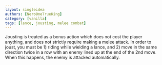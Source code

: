 ```yaml
---
layout: singleidea
authors: [NeroOneTrueKing]
category: [vanilla]
tags: [lance, jousting, melee combat]
---
```

Jousting is treated as a bonus action which does not cost the player anything,
and does not strictly require making a melee attack. In order to joust, you
must be 1) riding while wielding a lance, and 2) move in the same direction twice
in a row with an enemy lined up at the end of the 2nd move. When this happens,
the enemy is attacked automatically.
